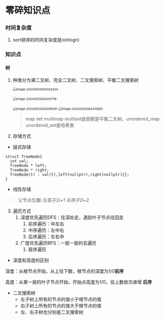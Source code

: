 # 零碎知识点

### 时间复杂度
1. sort排序的时间复杂度是o(nlogn)


### 知识点

#### 树
1. 种类分为满二叉树、完全二叉树、二叉搜索树、平衡二叉搜索树

   <img src="C:/Users/Taodi/Desktop/markdown%E6%93%8D%E4%BD%9C%E5%9B%BE%E7%89%87/image-20240925084325424.png" alt="image-20240925084325424" style="zoom:67%;" />

   ​	<img src="C:/Users/Taodi/Desktop/markdown%E6%93%8D%E4%BD%9C%E5%9B%BE%E7%89%87/image-20240925084337116.png" alt="image-20240925084337116" style="zoom:67%;" />

   <img src="C:/Users/Taodi/Desktop/markdown%E6%93%8D%E4%BD%9C%E5%9B%BE%E7%89%87/image-20240925084359291.png" alt="image-20240925084359291" style="zoom:67%;" />

   <img src="C:/Users/Taodi/Desktop/markdown%E6%93%8D%E4%BD%9C%E5%9B%BE%E7%89%87/image-20240925084415885.png" alt="image-20240925084415885" style="zoom:67%;" />

   > map set multimap multiset底层都是平衡二叉树，unordered_map unordered_set是哈希表

2. 存储方式
  * 链式存储

  ```
  struct TreeNode{
  	int val;
  	TreeNode * left;
  	TreeNode * right;
  	TreeNode(t) : val(t),left(nullptr),right(nullptr){};
  }
  ```

  

  * 线性存储

  > 父节点位置i  左孩子2*i+1 右孩子2*i+2

3. 遍历方式
   1. 深度优先遍历DFS：往深处走，遇到叶子节点往回走
      1. 前序遍历：中左右
      2. 中序遍历：左中右
      3. 后序遍历：左右中
   2. 广度优先遍历BFS：一层一层的去遍历
      1. 层序遍历



* 深度和高度的区别

深度：从根节点开始，从上往下数，根节点的深度为1/0**前序**

高度：从某一层的叶子节点开始，开始点高度为1/0，往上数依次递增 **后序** 

* 二叉搜索树
  * 左子树上所有的节点的值小于根节点的值
  * 右子树上所有的节点的值大于根节点的值
  * 左、右子树也分别是二叉搜索树

